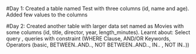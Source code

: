#Day 1:
Created a table named Test with three columns (id, name and age).
Added few values to the columns

#Day 2:
Created another table with larger data set named as Movies with some columns (id, title, director, year, length_minutes).
Learnt about: Select query , queries with constraint (WHERE Clause, AND/OR Keywords, Operators (basic, BETWEEN..AND.., NOT BETWEEN..AND.., IN.. , NOT IN..))
